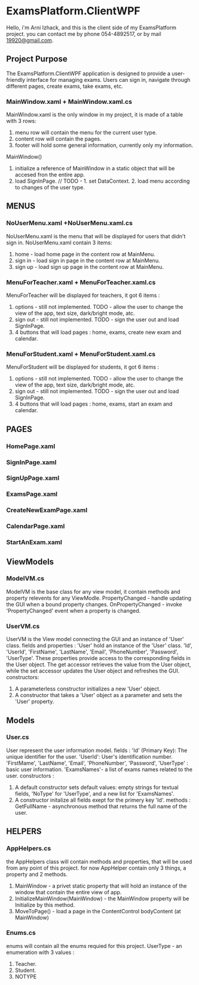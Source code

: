 # ExamsPlatform.ClientWPF
Hello, i'm Arni Izhack, and this is the client side of my ExamsPlatform project.
you can contact me by phone 054-4892517, or by mail 19920@gmail.com.

## Project Purpose
The ExamsPlatform.ClientWPF application is designed to provide a user-friendly interface for managing exams. Users can sign in, navigate through different
pages, create exams, take exams, etc.

### MainWindow.xaml + MainWindow.xaml.cs
MainWindow.xaml is the only window in my project, it is made of a table with 3 rows:
1. menu row will contain the menu for the current user type.
2. content row will contain the pages.
3. footer will hold some general information, currently only my information.

MainWindow()
1. initialize a reference of MainWindow in a static object that will be accesed fron the entire app. 
2. load SignInPage.
//  TODO - 1. set DataContext. 2. load menu according to changes of the user type.


## MENUS

### NoUserMenu.xaml +NoUserMenu.xaml.cs
NoUserMenu.xaml is the menu that will be displayed for users that didn't sign in.
NoUserMenu.xaml contain 3 items:
1. home - load home page in the content row at MainMenu.
2. sign in - load sign in page in the content row at MainMenu.
3. sign up - load sign up page in the content row at MainMenu.

### MenuForTeacher.xaml + MenuForTeacher.xaml.cs
MenuForTeacher will be displayed for teachers, it got 6 items :
1. options - still not implemented. TODO - allow the user to change the view of the app, text size, dark/bright mode, atc.
2. sign out - still not implemented. TODO - sign the user out and load SignInPage.
3. 4 buttons that will load pages : home, exams, create new exam and calendar.

### MenuForStudent.xaml + MenuForStudent.xaml.cs
MenuForStudent will be displayed for students, it got 6 items :
1. options - still not implemented. TODO - allow the user to change the view of the app, text size, dark/bright mode, atc.
2. sign out - still not implemented. TODO - sign the user out and load SignInPage.
3. 4 buttons that will load pages : home, exams, start an exam and calendar.


## PAGES

### HomePage.xaml

### SignInPage.xaml

### SignUpPage.xaml

### ExamsPage.xaml

### CreateNewExamPage.xaml

### CalendarPage.xaml

### StartAnExam.xaml


## ViewModels

### ModelVM.cs
ModelVM is the base class for any view model, it contain methods and property relevents for any ViewModle.
PropertyChanged  - handle updating the GUI when a bound property changes.
OnPropertyChanged - invoke 'PropertyChanged' event when a property is changed.

### UserVM.cs
UserVM is the View model connecting the GUI and an instance of 'User' class.
fields and properties :
'User' hold an instance of the 'User' class.
'Id', 'UserId', 'FirstName', 'LastName', 'Email', 'PhoneNumber', 'Password', 'UserType'. These properties provide access to the corresponding fields in the
User object. The get accessor retrieves the value from the User object, while the set accessor updates the User object and refreshes the GUI.
constructors:
1. A parameterless constructor initializes a new 'User' object.
2. A constructor that takes a 'User' object as a parameter and sets the 'User' property.


## Models

### User.cs
User represent the user information model.
fields :
'Id' (Primary Key): The unique identifier for the user.
'UserId': User's identification number.
'FirstMame', 'LastName',  'Email', 'PhoneNumber', 'Password', 'UserType' : basic user information.
'ExamsNames'- a list of exams names related to the user.
constructors :
1. A default constructor sets default values: empty strings for textual fields, 'NoType' for 'UserType', and a new list for 'ExamsNames'.
2. A constructor initalize all fields exept for the primery key 'Id'.
methods :
GetFullName - asynchronous method that returns the full name of the user.


## HELPERS

### AppHelpers.cs
the AppHelpers class will contain methods and properties, that will be used from any point of this project.
for now AppHelper contain only 3 things, a property and 2 methods.
1. MainWindow - a privet static property that will hold an instance of the window that contain the entire view of app.
2. InitializeMainWindow(MainWindow) - the MainWindow property will be Initialize by this method.
3. MoveToPage<Page>() - load a page in the ContentControl bodyContent (at MainWindow)


### Enums.cs
enums will contain all the enums requied for this project.
UserType - an enumeration with 3 values :
1. Teacher.
2. Student.
3. NOTYPE

